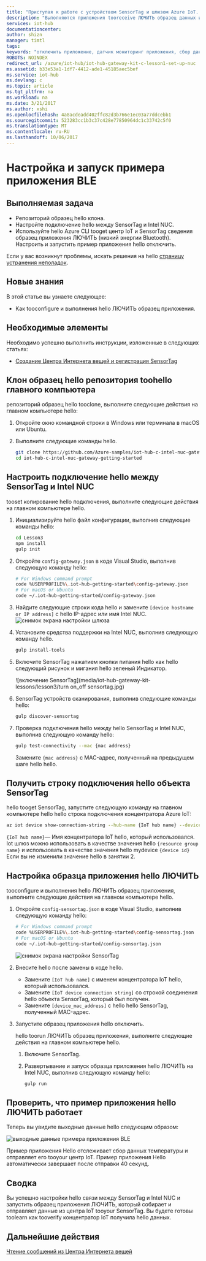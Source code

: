 ```yaml
---
title: "Приступая к работе с устройством SensorTag и шлюзом Azure IoT. Урок 3. Запуск примера приложения | Документация Майкрософт"
description: "Выполняются приложения tooreceive ЛЮЧИТЬ образец данных из SensorTag ЛЮЧИТЬ и концентратор IoT."
services: iot-hub
documentationcenter: 
author: shizn
manager: timtl
tags: 
keywords: "отключить приложение, датчик мониторинг приложения, сбор данных датчика, данные с помощью датчиков toocloud данных датчика"
ROBOTS: NOINDEX
redirect_url: /azure/iot-hub/iot-hub-gateway-kit-c-lesson1-set-up-nuc
ms.assetid: b33e53a1-1df7-4412-ade1-45185aec5bef
ms.service: iot-hub
ms.devlang: c
ms.topic: article
ms.tgt_pltfrm: na
ms.workload: na
ms.date: 3/21/2017
ms.author: xshi
ms.openlocfilehash: 4a8acdeadd402ffc82d3b766e1ec03a77ddcebb1
ms.sourcegitcommit: 523283cc1b3c37c428e77850964dc1c33742c5f0
ms.translationtype: MT
ms.contentlocale: ru-RU
ms.lasthandoff: 10/06/2017
---
```

# <a name="configure-and-run-a-ble-sample-application"></a>Настройка и запуск примера приложения BLE

## <a name="what-you-will-do"></a>Выполняемая задача

- Репозиторий образец hello клона. 
- Настройте подключение hello между SensorTag и Intel NUC. 
- Используйте hello Azure CLI tooget центр IoT и SensorTag сведения образец приложения ЛЮЧИТЬ (низкий энергии Bluetooth). Настроить и запустить пример приложения hello отключить. 

Если у вас возникнут проблемы, искать решения на hello [страницу устранения неполадок](iot-hub-gateway-kit-c-troubleshooting.md).

## <a name="what-you-will-learn"></a>Новые знания

В этой статье вы узнаете следующее:

- Как tooconfigure и выполнения hello ЛЮЧИТЬ образец приложения.

## <a name="what-you-need"></a>Необходимые элементы

Необходимо успешно выполнить инструкции, изложенные в следующих статьях:

- [Создание Центра Интернета вещей и регистрация SensorTag](iot-hub-gateway-kit-c-lesson2-register-device.md)

## <a name="clone-hello-sample-repository-toohello-host-computer"></a>Клон образец hello репозитория toohello главного компьютера

репозиторий образец hello tooclone, выполните следующие действия на главном компьютере hello:

1. Откройте окно командной строки в Windows или терминала в macOS или Ubuntu.
2. Выполните следующие команды hello.

   ```bash
   git clone https://github.com/Azure-samples/iot-hub-c-intel-nuc-gateway-getting-started
   cd iot-hub-c-intel-nuc-gateway-getting-started
   ```

## <a name="set-up-hello-connectivity-between-sensortag-and-intel-nuc"></a>Настроить подключение hello между SensorTag и Intel NUC

tooset копирование hello подключения, выполните следующие действия на главном компьютере hello.

1. Инициализируйте hello файл конфигурации, выполнив следующие команды hello:

   ```bash
   cd Lesson3
   npm install
   gulp init
   ```

2. Откройте `config-gateway.json` в коде Visual Studio, выполнив следующую команду hello:

   ```bash
   # For Windows command prompt
   code %USERPROFILE%\.iot-hub-getting-started\config-gateway.json
   # For macOS or Ubuntu
   code ~/.iot-hub-getting-started/config-gateway.json
   ```

3. Найдите следующие строки кода hello и замените `[device hostname or IP address]` с hello IP-адрес или имя Intel NUC.
   ![снимок экрана настройки шлюза](media/iot-hub-gateway-kit-lessons/lesson3/config_gateway.png)

4. Установите средства поддержки на Intel NUC, выполнив следующую команду hello.

   ```bash
   gulp install-tools
   ```

5. Включите SensorTag нажатием кнопки питания hello как hello следующий рисунок и мигания hello зеленый Индикатор.

   ![включение SensorTag](media/iot-hub-gateway-kit-lessons/lesson3/turn on_off sensortag.jpg)

6. SensorTag устройств сканирования, выполнив следующие команды hello:

   ```bash
   gulp discover-sensortag
   ```

7. Проверка подключения hello между hello SensorTag и Intel NUC, выполнив следующую команду hello:

   ```bash
   gulp test-connectivity --mac {mac address}
   ```

   Замените `{mac address}` с MAC-адрес, полученный на предыдущем шаге hello hello.

## <a name="get-hello-connection-string-of-sensortag"></a>Получить строку подключения hello объекта SensorTag

hello tooget SensorTag, запустите следующую команду на главном компьютере hello hello строка подключения концентратора Azure IoT:

```bash
az iot device show-connection-string --hub-name {IoT hub name} --device-id mydevice --resource-group iot-gateway
```

`{IoT hub name}`— Имя концентратора IoT hello, который использовался. Iot шлюз можно использовать в качестве значения hello `{resource group name}` и использовать в качестве значения hello mydevice `{device id}` Если вы не изменили значение hello в занятии 2.

## <a name="configure-hello-ble-sample-application"></a>Настройка образца приложения hello ЛЮЧИТЬ

tooconfigure и выполнения hello ЛЮЧИТЬ образец приложения, выполните следующие действия на главном компьютере hello.

1. Откройте `config-sensortag.json` в коде Visual Studio, выполнив следующую команду hello:

   ```bash
   # For Windows command prompt
   code %USERPROFILE%\.iot-hub-getting-started\config-sensortag.json
   # For macOS or Ubuntu
   code ~/.iot-hub-getting-started/config-sensortag.json
   ```

   ![снимок экрана настройки SensorTag](media/iot-hub-gateway-kit-lessons/lesson3/config_sensortag.png)

2. Внесите hello после замены в коде hello.
   - Замените `[IoT hub name]` с именем концентратора IoT hello, который использовался.
   - Замените `[IoT device connection string]` со строкой соединения hello объекта SensorTag, который был получен.
   - Замените `[device_mac_address]` с hello hello SensorTag, полученный MAC-адрес.

3. Запустите образец приложения hello отключить.

   hello toorun ЛЮЧИТЬ образец приложения, выполните следующие действия на главном компьютере hello.

   1. Включите SensorTag.

   2. Развертывание и запуск образца приложения hello ЛЮЧИТЬ на Intel NUC, выполнив следующую команду hello:
   
      ```bash
      gulp run
      ```

## <a name="verify-that-hello-ble-sample-application-works"></a>Проверить, что пример приложения hello ЛЮЧИТЬ работает

Теперь вы увидите выходные данные hello следующим образом:

![выходные данные примера приложения BLE](media/iot-hub-gateway-kit-lessons/lesson3/BLE_running.png)

Пример приложения Hello отслеживает сбор данных температуры и отправляет его tooyour центр IoT. Пример приложения Hello автоматически завершает после отправки 40 секунд.

## <a name="summary"></a>Сводка

Вы успешно настройки hello связи между SensorTag и Intel NUC и запустить образец приложения ЛЮЧИТЬ, который собирает и отправляет данные из центра IoT tooyour SensorTag. Вы будете готовы toolearn как tooverify концентратор IoT получила hello данных.

## <a name="next-steps"></a>Дальнейшие действия
[Чтение сообщений из Центра Интернета вещей](iot-hub-gateway-kit-c-lesson3-read-messages-from-hub.md)